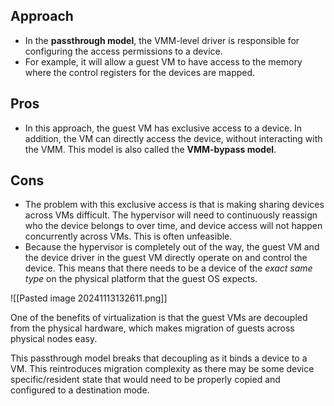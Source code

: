 
## Approach  
- In the **passthrough model**, the VMM-level driver is responsible for configuring the access permissions to a device. 
- For example, it will allow a guest VM to have access to the memory where the control registers for the devices are mapped.

## Pros
- In this approach, the guest VM has exclusive access to a device. In addition, the VM can directly access the device, without interacting with the VMM. This model is also called the **VMM-bypass model**.

## Cons 
- The problem with this exclusive access is that is making sharing devices across VMs difficult. The hypervisor will need to continuously reassign who the device belongs to over time, and device access will not happen concurrently across VMs. This is often unfeasible.
- Because the hypervisor is completely out of the way, the guest VM and the device driver in the guest VM directly operate on and control the device. This means that there needs to be a device of the _exact same type_ on the physical platform that the guest OS expects.

![[Pasted image 20241113132611.png]]

One of the benefits of virtualization is that the guest VMs are decoupled from the physical hardware, which makes migration of guests across physical nodes easy.

This passthrough model breaks that decoupling as it binds a device to a VM. This reintroduces migration complexity as there may be some device specific/resident state that would need to be properly copied and configured to a destination mode.


